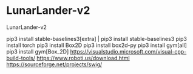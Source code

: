 # LunarLander-v2
LunarLander-v2

pip3 install stable-baselines3[extra] | pip3 install stable-baselines3
pip3 install torch 
pip3 install Box2D
pip3 install box2d-py
pip3 install gym[all]
pip3 install gym[Box_2D]
https://visualstudio.microsoft.com/visual-cpp-build-tools/
https://www.roboti.us/download.html
https://sourceforge.net/projects/swig/
